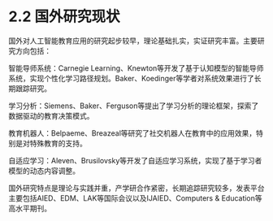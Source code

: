 # 2.2 国外研究现状

国外对人工智能教育应用的研究起步较早，理论基础扎实，实证研究丰富。主要研究方向包括：

智能导师系统：Carnegie Learning、Knewton等开发了基于认知模型的智能导师系统，实现个性化学习路径规划。Baker、Koedinger等学者对系统效果进行了长期跟踪研究。

学习分析：Siemens、Baker、Ferguson等提出了学习分析的理论框架，探索了数据驱动的教育决策模式。

教育机器人：Belpaeme、Breazeal等研究了社交机器人在教育中的应用效果，特别是对特殊教育的支持。

自适应学习：Aleven、Brusilovsky等开发了自适应学习系统，实现了基于学习者模型的动态内容调整。

国外研究特点是理论与实践并重，产学研合作紧密，长期追踪研究较多，发表平台主要包括AIED、EDM、LAK等国际会议以及IJAIED、Computers & Education等高水平期刊。
